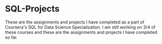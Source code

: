 # SQL-Projects

These are the assignments and projects I have completed as a part of Coursera's SQL for Data Science Specialization. I am still working on 3/4 of these courses and these are the assignments and projects I have completed so far.
